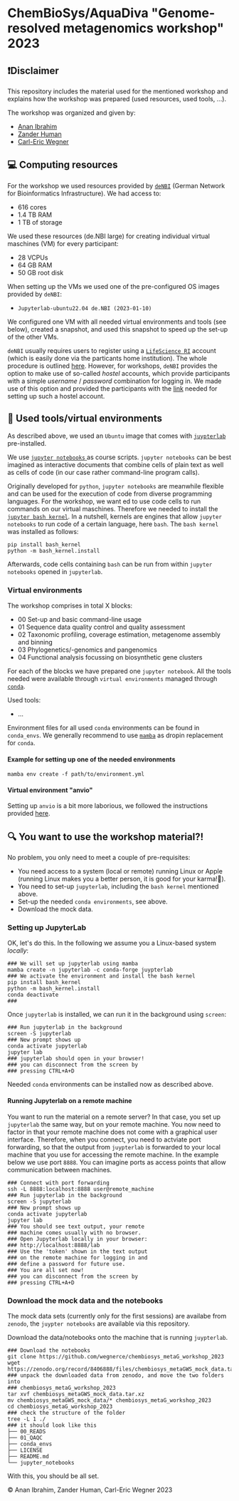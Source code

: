 # ChemBioSys/AquaDiva "Genome-resolved metagenomics workshop" 2023

## ❗Disclaimer
This repository includes the material used for the mentioned workshop and explains how the workshop was prepared (used resources, used tools, ...).

The workshop was organized and given by:
* [Anan Ibrahim](https://github.com/Darcy220606)
* [Zander Human](https://github.com/zander22)
* [Carl-Eric Wegner](https://github.com/wegnerce)

## 💻 Computing resources
For the workshop we used resources provided by [`deNBI`](https://www.denbi.de/cloud) (German Network for Bioinformatics Infrastructure). We had access to:
* 616 cores
* 1.4 TB RAM
* 1 TB of storage

We used these resources (de.NBI large) for creating individual virtual maschines (VM) for every participant:
* 28 VCPUs 
* 64 GB RAM 
* 50 GB root disk

When setting up the VMs we used one of the pre-configured OS images provided by `deNBI`:
* `Jupyterlab-ubuntu22.04 de.NBI (2023-01-10)`

We configured one VM with all needed virtual environments and tools (see below), created a snapshot, and used this snapshot to speed up the set-up of the other VMs.

`deNBI` usually requires users to register using a [`LifeScience RI`](https://lifescience-ri.eu/home.html) account (which is easily done via the particants home institution). The whole procedure is outlined [here](https://cloud.denbi.de/wiki/registration/). However, for workshops, `deNBI` provides the option to make use of so-called _hostel_ accounts, which provide participants with a simple _username_ / _password_ combination for logging in. We made use of this option and provided the participants with the [link](https://signup.aai.lifescience-ri.eu/non/registrar/?vo=lifescience_hostel&targetnew=https%3A%2F%2Flifescience-ri.eu%2Faai%2Fhow-use&targetexisting=https%3A%2F%2Flifescience-ri.eu%2Faai%2Fhow-use&targetextended=https%3A%2F%2Flifescience-ri.eu%2Faai%2Fhow-use) needed for setting up such a hostel account.

## 🔧 Used tools/virtual environments
As described above, we used an `Ubuntu` image that comes with [`juypterlab`](https://jupyter.org/) pre-installed.

We use [`jupyter notebooks` ](https://docs.jupyter.org/en/latest/) as course scripts. `jupyter notebooks` can be best imagined as interactive documents that combine cells of plain text as well as cells of code (in our case rather command-line program calls).

Originally developed for `python`, `jupyter notebooks` are meanwhile flexible and can be used for the execution of code from diverse programming languages. For the workshop, we want ed to use code cells to run commands on our virtual maschines. Therefore we needed to install the [`jupyter bash kernel`](https://pypi.org/project/bash_kernel/). In a nutshell, kernels are engines that allow `jupyter notebooks` to run code of a certain language, here `bash`. The `bash kernel` was installed as follows:

```
pip install bash_kernel
python -m bash_kernel.install
```

Afterwards, code cells containing `bash` can be run from within `jupyter notebooks` opened in `jupyterlab`.

### Virtual environments
The workshop comprises in total X blocks:
* 00 Set-up and basic command-line usage
* 01 Sequence data quality control and quality assessment
* 02 Taxonomic profiling, coverage estimation, metagenome assembly and binning
* 03 Phylogenetics/-genomics and pangenomics
* 04 Functional analysis focussing on biosynthetic gene clusters

For each of the blocks we have prepared one `jupyter notebook`. All the tools needed were available through `virtual environments` managed through [`conda`](https://github.com/conda/conda). 

Used tools:
* ...

Environment files for all used `conda` environments can be found in `conda_envs`. We generally recommend to use [`mamba`](https://github.com/mamba-org/mamba) as dropin replacement for `conda`. 

#### Example for setting up one of the needed environments
```
mamba env create -f path/to/environment.yml
```

#### Virtual environment "anvio"
Setting up `anvio` is a bit more laborious, we followed the instructions provided [here](https://anvio.org/install/).

## 🔍 You want to use the workshop material?!
No problem, you only need to meet a couple of pre-requisites:

* You need access to a system (local or remote) running Linux or Apple (running Linux makes you a better person, it is good for your karma!🙏).
* You need to set-up `jupyterlab`, including the `bash kernel` mentioned above.
* Set-up the needed `conda environments`, see above.
* Download the mock data.

### Setting up JupyterLab
OK, let's do this. In the following we assume you a Linux-based system _locally_:

```
### We will set up jupyterlab using mamba
mamba create -n jupyterlab -c conda-forge juypterlab
### We activate the environment and install the bash kernel 
pip install bash_kernel
python -m bash_kernel.install
conda deactivate
### 
```
Once `jupyterlab` is installed, we can run it in the background using `screen`:

```
### Run jupyterlab in the background
screen -S jupyterlab
### New prompt shows up
conda activate jupyterlab
jupyter lab
### jupyterlab should open in your browser!
### you can disconnect from the screen by
### pressing CTRL+A+D
```

Needed `conda` environments can be installed now as described above.

#### Running Jupyterlab on a remote machine
You want to run the material on a remote server? In that case, you set up `jupyterlab` the same way, but on your remote machine. You now need to factor in that your remote machine does not come with a graphical user interface. Therefore, when you connect, you need to actviate port forwarding, so that the output from `juypterlab` is forwarded to your local machine that you use for accessing the remote machine. In the example below we use port `8888`. You can imagine ports as access points that allow communication between machines.

```
### Connect with port forwarding
ssh -L 8888:localhost:8888 user@remote_machine
### Run jupyterlab in the background
screen -S jupyterlab
### New prompt shows up
conda activate jupyterlab
jupyter lab
### You should see text output, your remote
### machine comes usually with no browser.
### Open Jupyterlab locally in your browser:
### http://localhost:8888/lab
### Use the 'token' shown in the text output
### on the remote machine for logging in and
### define a password for future use.
### You are all set now!
### you can disconnect from the screen by
### pressing CTRL+A+D
```

### Download the mock data and the notebooks
The mock data sets (currently only for the first sessions) are availabe from `zenodo`, the `juypter notebooks` are available via this repository.

Download the data/notebooks onto the machine that is running `juypterlab`.

```
### Download the notebooks
git clone https://github.com/wegnerce/chembiosys_metaG_workshop_2023
wget https://zenodo.org/record/8406888/files/chembiosys_metaGWS_mock_data.tar.xz
### unpack the downloaded data from zenodo, and move the two folders into
### chembiosys_metaG_workshop_2023
tar xvf chembiosys_metaGWS_mock_data.tar.xz
mv chembiosys_metaGWS_mock_data/* chembiosys_metaG_workshop_2023
cd chembiosys_metaG_workshop_2023
### check the structure of the folder
tree -L 1 ./
### it should look like this
├── 00_READS
├── 01_QAQC
├── conda_envs
├── LICENSE
├── README.md
└── jupyter_notebooks
```

With this, you should be all set.

:copyright: Anan Ibrahim, Zander Human, Carl-Eric Wegner 2023

